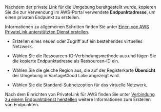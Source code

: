 Nachdem der private Link für die Umgebung bereitgestellt wurde, kopieren Sie die zur Verwendung im AWS-Portal verwendete **Endpunktadresse**, um einen privaten Endpunkt zu erstellen.

Informationen zu allgemeinen Schritten finden Sie unter [Einen von AWS PrivateLink unterstützten Dienst erstellen](create-endpoint-service.).

-   Erstellen eines neuen oder Zugriff auf ein bestehendes virtuelles Netzwerk.

-   Wählen Sie die Ressourcen-ID-Verbindungsmethode aus und fügen Sie die kopierte Endpunktadresse als Ressourcen-ID ein.

-   Wählen Sie die gleiche Region aus, die auf der Registerkarte **Übersicht** der Umgebung in VantageCloud Lake angezeigt wird.

-   Wählen Sie die Standard-Subnetzoption für das virtuelle Netzwerk.

Nach dem Einrichten von PrivateLink für AWS finden Sie unter [Verbindung zu einem Endpunktdienst herstellen](https://docs.aws.amazon.com/vpc/latest/privatelink/create-endpoint-service.html#share-endpoint-service) weitere Informationen zum Erstellen von Endpunkten.
